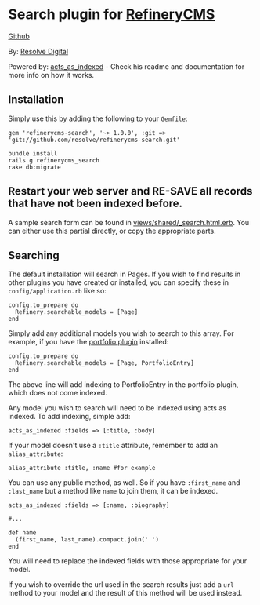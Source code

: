 # Search plugin for [RefineryCMS](http://www.refinerycms.com)
[Github](http://github.com/resolve/refinerycms)

By: [Resolve Digital](http://www.resolvedigital.com)

Powered by: [acts_as_indexed](http://github.com/dougal/acts_as_indexed) - Check his readme and documentation for more info on how it works.

## Installation

Simply use this by adding the following to your ``Gemfile``:

    gem 'refinerycms-search', '~> 1.0.0', :git => 'git://github.com/resolve/refinerycms-search.git'
    
    bundle install
    rails g refinerycms_search
    rake db:migrate

## Restart your web server and RE-SAVE all records that have not been indexed before.

A sample search form can be found in [views/shared/_search.html.erb](http://github.com/resolve/refinerycms-search/blob/master/app/views/shared/_search.html.erb).
You can either use this partial directly, or copy the appropriate parts.

## Searching

The default installation will search in Pages.
If you wish to find results in other plugins you have created or installed, you can specify these in ``config/application.rb`` like so:

    config.to_prepare do
      Refinery.searchable_models = [Page]
    end

Simply add any additional models you wish to search to this array.  For example, if you have the [portfolio plugin](http://github.com/resolve/refinerycms-portfolio) installed:

    config.to_prepare do
      Refinery.searchable_models = [Page, PortfolioEntry]
    end

The above line will add indexing to PortfolioEntry in the portfolio plugin, which does not come indexed.

Any model you wish to search will need to be indexed using acts as indexed. To add indexing, simple add:

    acts_as_indexed :fields => [:title, :body]

If your model doesn't use a ``:title`` attribute, remember to add an ``alias_attribute``:

    alias_attribute :title, :name #for example

You can use any public method, as well. So if you have ``:first_name`` and ``:last_name`` but a method like ``name`` to join them, it can be indexed.

    acts_as_indexed :fields => [:name, :biography]

    #...

    def name
      (first_name, last_name).compact.join(' ')
    end

You will need to replace the indexed fields with those appropriate for your model.


If you wish to override the url used in the search results just add a ``url`` method to your model and the result of this method will be used instead.